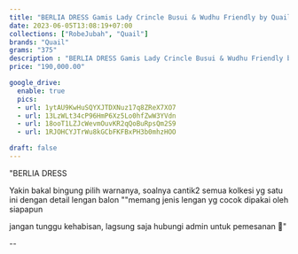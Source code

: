 ```yaml
---
title: "BERLIA DRESS Gamis Lady Crincle Busui & Wudhu Friendly by Quail Hijab"
date: 2023-06-05T13:08:19+07:00
collections: ["RobeJubah", "Quail"]
brands: "Quail"
grams: "375"
description : "BERLIA DRESS Gamis Lady Crincle Busui & Wudhu Friendly by Quail Hijab"
price: "190,000.00"

google_drive:
  enable: true
  pics:
  - url: 1ytAU9KwHuSQYXJTDXNuz17q8ZReX7XO7
  - url: 13LzWLt34cP96HmP6Xz5Lo0hfZwW3YVdn
  - url: 18ooT1LZJcWevmOuvKR2qQoBuRpsQm2S9
  - url: 1RJOHCYJTrWu8kGCbFKFBxPH3b0mhzHOO

draft: false
---
```


"BERLIA DRESS

Yakin bakal bingung pilih warnanya, soalnya cantik2 semua 
kolkesi yg satu ini dengan detail lengan balon ""memang jenis lengan yg cocok dipakai oleh siapapun 

jangan tunggu kehabisan, lagsung saja hubungi admin untuk pemesanan 🤍"

--    
 
